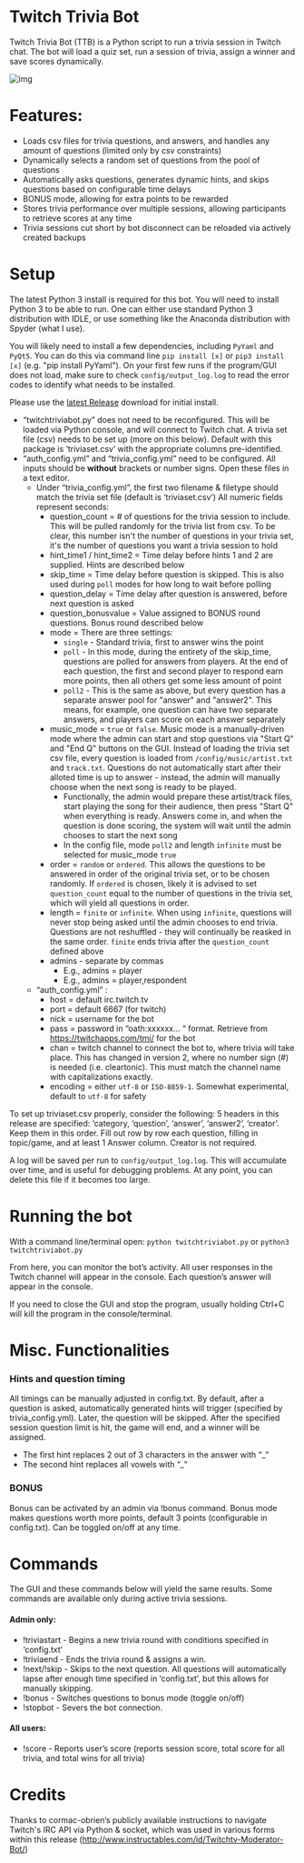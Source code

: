 # Twitch Trivia Bot

Twitch Trivia Bot (TTB) is a Python script to run a trivia session in Twitch chat. The bot will load a quiz set, run a session of trivia, assign a winner and save scores dynamically. 

![img](https://i.imgur.com/YYznPaN.png)

# Features:
+ Loads csv files for trivia questions, and answers, and handles any amount of questions (limited only by csv constraints)
+ Dynamically selects a random set of questions from the pool of questions
+ Automatically asks questions, generates dynamic hints, and skips questions based on configurable time delays
+ BONUS mode, allowing for extra points to be rewarded
+ Stores trivia performance over multiple sessions, allowing participants to retrieve scores at any time
+ Trivia sessions cut short by bot disconnect can be reloaded via actively created backups

# Setup
The latest Python 3 install is required for this bot. You will need to install Python 3 to be able to run. One can either use standard Python 3 distribution with IDLE, or use something like the Anaconda distribution with Spyder (what I use). 

You will likely need to install a few dependencies, including `PyYaml` and `PyQt5`. You can do this via command line `pip install [x]` or `pip3 install [x]` (e.g. "pip install PyYaml"). On your first few runs if the program/GUI does not load, make sure to check `config/output_log.log` to read the error codes to identify what needs to be installed. 

Please use the [latest Release](/releases/latest/) download for initial install. 

+ “twitchtriviabot.py” does not need to be reconfigured. This will be loaded via Python console, and will connect to Twitch chat.
A trivia set file (csv) needs to be set up (more on this below). Default with this package is ‘triviaset.csv’ with the appropriate columns pre-identified. 
+ “auth_config.yml” and “trivia_config.yml” need to be configured. All inputs should be **without** brackets or number signs. Open these files in a text editor.
  + Under “trivia_config.yml”, the first two filename & filetype should match the trivia set file (default is ‘triviaset.csv’) All numeric fields represent seconds:
    + question_count = # of questions for the trivia session to include. This will be pulled randomly for the trivia list from csv. To be clear, this number isn't the number of questions in your trivia set, it's the number of questions you want a trivia session to hold
    + hint_time1 / hint_time2 = Time delay before hints 1 and 2 are supplied. Hints are described below
    + skip_time = Time delay before question is skipped. This is also used during `poll` modes for how long to wait before polling
    + question_delay = Time delay after question is answered, before next question is asked
    + question_bonusvalue = Value assigned to BONUS round questions. Bonus round described below
    + mode = There are three settings:
        + `single` - Standard trivia, first to answer wins the point
        + `poll` - In this mode, during the entirety of the skip_time, questions are polled for answers from players. At the end of each question, the first and second player to respond earn more points, then all others get some less amount of point
        + `poll2` - This is the same as above, but every question has a separate answer pool for "answer" and "answer2". This means, for example, one question can have two separate answers, and players can score on each answer separately
    + music_mode = `true` or `false`. Music mode is a manually-driven mode where the admin can start and stop questions via "Start Q" and "End Q" buttons on the GUI. Instead of loading the trivia set csv file, every question is loaded from `/config/music/artist.txt` and `track.txt`. Questions do not automatically start after their alloted time is up to answer - instead, the admin will manually choose when the next song is ready to be played. 
        + Functionally, the admin would prepare these artist/track files, start playing the song for their audience, then press "Start Q" when everything is ready. Answers come in, and when the question is done scoring, the system will wait until the admin chooses to start the next song
        + In the config file, mode `poll2` and length `infinite` must be selected for music_mode `true`
    + order = `random` or `ordered`. This allows the questions to be answered in order of the original trivia set, or to be chosen randomly. If `ordered` is chosen, likely it is advised to set `question_count` equal to the number of questions in the trivia set, which will yield all questions in order. 
    + length = `finite` or `infinite`. When using `infinite`, questions will never stop being asked until the admin chooses to end trivia. Questions are not reshuffled - they will continually be reasked in the same order. `finite` ends trivia after the `question_count` defined above
    + admins - separate by commas
        + E.g., admins = player
        + E.g., admins = player,respondent
  + “auth_config.yml” :
    + host = default irc.twitch.tv
    + port = default 6667 (for twitch)
    + nick = username for the bot
    + pass = password in “oath:xxxxxx... “ format. Retrieve from https://twitchapps.com/tmi/ for the bot
    + chan = twitch channel to connect the bot to, where trivia will take place. This has changed in version 2, where no number sign (#) is needed (i.e. cleartonic). This must match the channel name with capitalizations exactly.
    + encoding = either `utf-8` or `ISO-8859-1`. Somewhat experimental, default to `utf-8` for safety

To set up triviaset.csv properly, consider the following:
5 headers in this release are specified: ‘category, ‘question’, ‘answer’, ‘answer2’, ‘creator’. Keep them in this order.
Fill out row by row each question, filling in topic/game, and at least 1 Answer column. Creator is not required. 

A log will be saved per run to `config/output_log.log`. This will accumulate over time, and is useful for debugging problems. At any point, you can delete this file if it becomes too large. 

# Running the bot

With a command line/terminal open:
`python twitchtriviabot.py` or `python3 twitchtriviabot.py`

From here, you can monitor the bot’s activity. All user responses in the Twitch channel will appear in the console. Each question’s answer will appear in the console. 

If you need to close the GUI and stop the program, usually holding Ctrl+C will kill the program in the console/terminal. 

# Misc. Functionalities

### Hints and question timing 

All timings can be manually adjusted in config.txt. By default, after a question is asked, automatically generated hints will trigger (specified by trivia_config.yml). Later, the question will be skipped. After the specified session question limit is hit, the game will end, and a winner will be assigned. 
+ The first hint replaces 2 out of 3 characters in the answer with “_”
+ The second hint replaces all vowels with “_”

### BONUS

Bonus can be activated by an admin via !bonus command. Bonus mode makes questions worth more points, default 3 points (configurable in config.txt). Can be toggled on/off at any time. 

# Commands
The GUI and these commands below will yield the same results. Some commands are available only during active trivia sessions.

#### Admin only:
+ !triviastart - Begins a new trivia round with conditions specified in ‘config.txt’
+ !triviaend - Ends the trivia round & assigns a win. 
+ !next/!skip - Skips to the next question. All questions will automatically lapse after enough time specified in ‘config.txt’, but this allows for manually skipping.
+ !bonus - Switches questions to bonus mode (toggle on/off)
+ !stopbot - Severs the bot connection. 

#### All users:
+ !score - Reports user’s score (reports session score, total score for all trivia, and total wins for all trivia)

# Credits
Thanks to cormac-obrien’s publicly available instructions to navigate Twitch's IRC API via Python & socket, which was used in various forms within this release (http://www.instructables.com/id/Twitchtv-Moderator-Bot/)